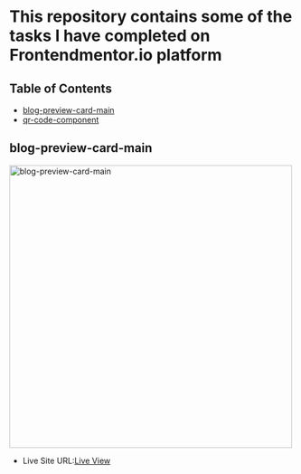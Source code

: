 # This repository contains some of the tasks I have completed on Frontendmentor.io platform

## Table of Contents
 - [blog-preview-card-main](#blog-preview-card-main)
 - [qr-code-component](#qr-code-component)

## blog-preview-card-main

<img src="./blog-preview-card-main/design/screenschot.png>" alt="blog-preview-card-main" width="500">

- Live Site URL:[Live View](https://nanayaww.github.io/FrontendMentor-Challenges/blog-preview-card-main)

